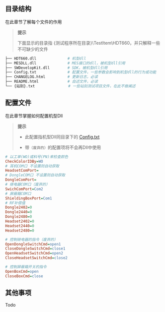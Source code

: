 ## 目录结构

在此章节了解每个文件的作用

> **提示**
>
> 下面显示的目录指 {测试程序所在目录}\TestItem\HDT660，并只解释一些不可缺少的文件

```bash
├── HDT660.dll 				# 机型dll
├── MESDLL.dll 				# MES接口的dll，被机型dll引用
├── SWDevelopKit.dll 		# SDK，被机型dll引用
├── Config.txt 				# 配置文件，一些参数会影响到机型dll的行为或功能
├── CHANGELOG.html 			# 更新日志，必读
├── README.html 			# 自述文件，必读
└── {站别}.txt			   # 一些站别测试项目文件，在此不做阐述
```

## 配置文件

在此章节掌握如何配置机型Dll

> **提示**
>
> - 此配置指机型Dll同目录下的 [Config.txt]()
>
> - 带`（废弃的）`的配置项将不会再Dll中使用

```ini
# 以工单(WO)或料号(PN)来检查颜色
CheckColorIDBy=WO
# 耳机COM口 不设置则自动获取
HeadsetComPort=
# DongleCOM口 不设置则自动获取
DongleComPort=
# 继电器COM口（废弃的）
SwichComPort=Com2
# 屏蔽箱COM口
ShieldingBoxPort=Com1
# RF补偿值
Dongle2402=0
Dongle2440=0
Dongle2480=0
Headset2402=0
Headset2440=0
Headset2480=0

# 控制继电器的指令（废弃的）
OpenDongleSwitchCmd=open1
CloseDongleSwitchCmd=close1
OpenHeadsetSwitchCmd=open2
CloseHeadsetSwitchCmd=close2

# 控制屏蔽箱开关的指令
OpenBoxCmd=open
CloseBoxCmd=close
```

## 其他事项

Todo